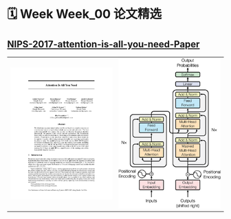 # 🗓️ Week Week_00 论文精选

## [NIPS-2017-attention-is-all-you-need-Paper](NIPS-2017-attention-is-all-you-need-Paper.pdf)

<table><tr>
  <td><img src="./NIPS-2017-attention-is-all-you-need-Paper.png" alt="PDF 首页" width="500"/></td>
  <td><img src="./NIPS-2017-attention-is-all-you-need-Paper_page3_img94_w1520_h2239.png" alt="核心插图" width="500"/></td>
</tr></table>
